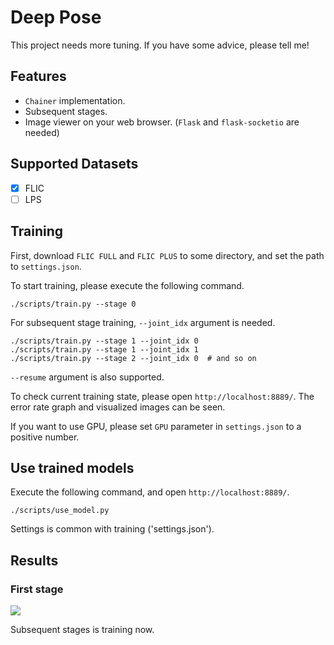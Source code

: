 # Deep Pose #
This project needs more tuning. If you have some advice, please tell me!

## Features ##
* `Chainer` implementation.
* Subsequent stages.
* Image viewer on your web browser. (`Flask` and `flask-socketio` are needed)

## Supported Datasets ##
- [x] FLIC
- [ ] LPS

## Training ##
First, download `FLIC FULL` and `FLIC PLUS` to some directory, and set the path to `settings.json`.

To start training, please execute the following command.

```
./scripts/train.py --stage 0
```

For subsequent stage training, `--joint_idx` argument is needed.

```
./scripts/train.py --stage 1 --joint_idx 0
./scripts/train.py --stage 1 --joint_idx 1
./scripts/train.py --stage 2 --joint_idx 0  # and so on
```
`--resume` argument is also supported.


To check current training state, please open `http://localhost:8889/`.
The error rate graph and visualized images can be seen.

If you want to use GPU, please set `GPU` parameter in `settings.json` to a positive number.


## Use trained models ##
Execute the following command, and open `http://localhost:8889/`.
```
./scripts/use_model.py
```
Settings is common with training ('settings.json').

## Results ##

### First stage ###
<img src="https://raw.githubusercontent.com/takiyu/DeepPose/master/screenshots/first_stage_result.jpg">

Subsequent stages is training now.
